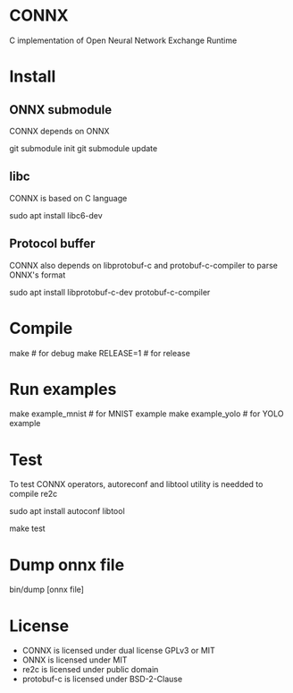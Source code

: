 # CONNX
C implementation of Open Neural Network Exchange Runtime

# Install
## ONNX submodule
CONNX depends on ONNX

git submodule init
git submodule update

## libc
CONNX is based on C language

sudo apt install libc6-dev

## Protocol buffer
CONNX also depends on libprotobuf-c and protobuf-c-compiler to parse ONNX's format

sudo apt install libprotobuf-c-dev protobuf-c-compiler

# Compile
make			# for debug
make RELEASE=1	# for release

# Run examples
make example_mnist	# for MNIST example
make example_yolo	# for YOLO example

# Test
To test CONNX operators, autoreconf and libtool utility is needded to compile re2c

sudo apt install autoconf libtool

make test

# Dump onnx file
bin/dump [onnx file]

# License
 * CONNX is licensed under dual license GPLv3 or MIT
 * ONNX is licensed under MIT
 * re2c is licensed under public domain
 * protobuf-c is licensed under BSD-2-Clause
